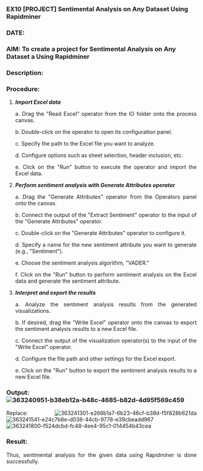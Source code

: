 ### EX10 [PROJECT] Sentimental Analysis on Any Dataset Using Rapidminer
### DATE: 
### AIM: To create a project for Sentimental Analysis on Any Dataset a Using Rapidminer
### Description: 
<div align = "justify">

### Procedure:
1) ***Import Excel data***
    <p>a. Drag the "Read Excel" operator from the IO folder onto the process canvas.
    <p>b. Double-click on the operator to open its configuration panel.
    <p>c. Specify the path to the Excel file you want to analyze.
    <p>d. Configure options such as sheet selection, header inclusion, etc.
    <p>e. Click on the "Run" button to execute the operator and import the Excel data.
2) ***Perform sentiment analysis with Generate Attributes operator***
    <p>a. Drag the "Generate Attributes" operator from the Operators panel onto the canvas.
    <p>b. Connect the output of the "Extract Sentiment" operator to the input of the "Generate Attributes" operator.
    <p>c. Double-click on the "Generate Attributes" operator to configure it.
    <p>d. Specify a name for the new sentiment attribute you want to generate (e.g., "Sentiment").
    <p>e. Choose the sentiment analysis algorithm, "VADER."
    <p>f. Click on the "Run" button to perform sentiment analysis on the Excel data and generate the sentiment attribute.
3) ***Interpret and export the results***
    <p>a. Analyze the sentiment analysis results from the generated visualizations.
    <p>b. If desired, drag the "Write Excel" operator onto the canvas to export the sentiment analysis results to a new Excel file.
    <p>c. Connect the output of the visualization operator(s) to the input of the "Write Excel" operator.
    <p>d. Configure the file path and other settings for the Excel export.
    <p>e. Click on the "Run" button to export the sentiment analysis results to a new Excel file.

### Output:![363240951-b38eb12a-b48c-4685-b82d-4d95f569c459](https://github.com/user-attachments/assets/90898801-5761-468c-a801-caa6be48979e)
Replace:
![363241301-e266b1a7-6b23-46cf-b38d-f5f828b621da](https://github.com/user-attachments/assets/92549128-3147-4366-ad02-3c5008ff6297)
![363241541-e24c7b8e-d038-44cb-9778-e39cbeadd967](https://github.com/user-attachments/assets/9ff4b851-512a-49f9-ae38-0998e9befc12)
![363241800-f524dcbd-fc48-4ee4-95c1-014454b43cea](https://github.com/user-attachments/assets/c1124861-ff38-4a33-8677-802f177545c0)




### Result:

Thus, sentimental analysis for the given data using Rapidminer is done successfully.
